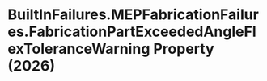 # BuiltInFailures.MEPFabricationFailures.FabricationPartExceededAngleFlexToleranceWarning Property (2026)

﻿